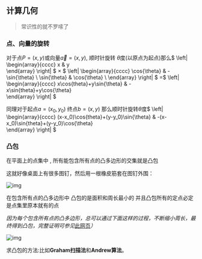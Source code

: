 ## 计算几何

> 常识性的就不罗嗦了

### 点、向量的旋转

对于点$P=(x,y)$或向量$\vec{a}=(x,y)$, 顺时针旋转 $\theta$度(以原点为起点)那么$
\left|
\begin{array}{cccc} 
    x  &  y   
\end{array}
\right| 
$ $\times$ $
\left|
\begin{array}{cccc} 
    \cos{\theta}  &  -\sin{\theta}  \\ 
   \sin{\theta}  &  \cos{\theta}  \\ 
\end{array}
\right| 
$ =$
\left|
\begin{array}{cccc} 
    x\cos{theta}+y\sin{\theta}  &  -x\sin{theta}+y\cos{\theta}  
\end{array}
\right| 
$



同理对于起点$a=(x_0,y_0)$ 终点$b=(x,y)$ 那么顺时针旋转$\theta$度$
\left|
\begin{array}{cccc} 
    (x-x_0)\cos{theta}+(y-y_0)\sin{\theta}  &  -(x-x_0)\sin{theta}+(y-y_0)\cos{\theta}  
\end{array}
\right| 
$

### 凸包

在平面上的点集中 , 所有能包含所有点的凸多边形的交集就是凸包

这就好像桌面上有很多图钉，然后用一根橡皮筋套在图钉外围：

![img](C:\Users\86186\Desktop\笔记\我的md笔记\acm.md\计算几何.assets\v2-4b756b3618b11aa03afbca22b340b8dd_r-16431796745372.jpg)



在包含所有点的凸多边形中 凸包的是面积和周长最小的 并且凸包所有的定点必定是点集里原本就有的点

*因为每个包含所有点的凸多边形，总可以通过下面这样的过程，不断缩小周长，最终得到凸包，完整证明可参见*[此网页](https://link.zhihu.com/?target=https%3A//math.stackexchange.com/questions/13148/convex-hull-has-the-smallest-perimeter)*）*

![img](C:\Users\86186\Desktop\笔记\我的md笔记\acm.md\计算几何.assets\v2-4853bd07a90d7af3c46f236d7bcdfcbe_1440w-16431798295064.jpg)

求凸包的方法:比如**Graham扫描法**和**Andrew算法**。

